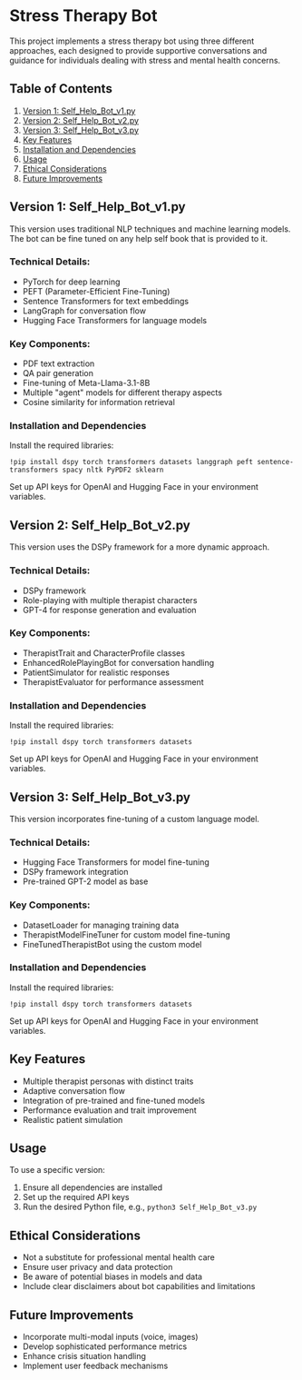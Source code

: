 # Stress Therapy Bot

This project implements a stress therapy bot using three different approaches, each designed to provide supportive conversations and guidance for individuals dealing with stress and mental health concerns.

## Table of Contents

1. [Version 1: Self_Help_Bot_v1.py](#version-1-self_help_bot_v1py)
2. [Version 2: Self_Help_Bot_v2.py](#version-2-self_help_bot_v2py)
3. [Version 3: Self_Help_Bot_v3.py](#version-3-self_help_bot_v3py)
4. [Key Features](#key-features)
5. [Installation and Dependencies](#installation-and-dependencies)
6. [Usage](#usage)
7. [Ethical Considerations](#ethical-considerations)
8. [Future Improvements](#future-improvements)

## Version 1: Self_Help_Bot_v1.py

This version uses traditional NLP techniques and machine learning models. The bot can be fine tuned on any help self book that is provided to it.

### Technical Details:
- PyTorch for deep learning
- PEFT (Parameter-Efficient Fine-Tuning)
- Sentence Transformers for text embeddings
- LangGraph for conversation flow
- Hugging Face Transformers for language models

### Key Components:
- PDF text extraction
- QA pair generation
- Fine-tuning of Meta-Llama-3.1-8B
- Multiple "agent" models for different therapy aspects
- Cosine similarity for information retrieval

### Installation and Dependencies

Install the required libraries:
```
!pip install dspy torch transformers datasets langgraph peft sentence-transformers spacy nltk PyPDF2 sklearn
```

Set up API keys for OpenAI and Hugging Face in your environment variables.

## Version 2: Self_Help_Bot_v2.py

This version uses the DSPy framework for a more dynamic approach.

### Technical Details:
- DSPy framework
- Role-playing with multiple therapist characters
- GPT-4 for response generation and evaluation

### Key Components:
- TherapistTrait and CharacterProfile classes
- EnhancedRolePlayingBot for conversation handling
- PatientSimulator for realistic responses
- TherapistEvaluator for performance assessment

### Installation and Dependencies

Install the required libraries:
```
!pip install dspy torch transformers datasets 
```

Set up API keys for OpenAI and Hugging Face in your environment variables.

## Version 3: Self_Help_Bot_v3.py

This version incorporates fine-tuning of a custom language model.

### Technical Details:
- Hugging Face Transformers for model fine-tuning
- DSPy framework integration
- Pre-trained GPT-2 model as base

### Key Components:
- DatasetLoader for managing training data
- TherapistModelFineTuner for custom model fine-tuning
- FineTunedTherapistBot using the custom model

### Installation and Dependencies

Install the required libraries:
```
!pip install dspy torch transformers datasets 
```

Set up API keys for OpenAI and Hugging Face in your environment variables.

## Key Features

- Multiple therapist personas with distinct traits
- Adaptive conversation flow
- Integration of pre-trained and fine-tuned models
- Performance evaluation and trait improvement
- Realistic patient simulation

## Usage

To use a specific version:

1. Ensure all dependencies are installed
2. Set up the required API keys
3. Run the desired Python file, e.g., `python3 Self_Help_Bot_v3.py`

## Ethical Considerations

- Not a substitute for professional mental health care
- Ensure user privacy and data protection
- Be aware of potential biases in models and data
- Include clear disclaimers about bot capabilities and limitations

## Future Improvements

- Incorporate multi-modal inputs (voice, images)
- Develop sophisticated performance metrics
- Enhance crisis situation handling
- Implement user feedback mechanisms
